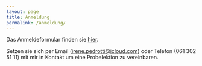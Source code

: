 ```yaml
---
layout: page
title: Anmeldung
permalink: /anmeldung/
---
```


Das Anmeldeformular finden sie [hier](/assets/AnmeldeFormular.pdf).

Setzen sie sich per Email (irene.pedrotti@icloud.com) oder Telefon (061 302 51 11) mit mir in Kontakt um eine Probelektion zu vereinbaren.
